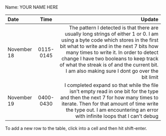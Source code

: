 Name: YOUR NAME HERE

| Date        |   Time    |                                                                                                                                                                                                                                                                                                                                                             Update |
|:------------|:---------:|-------------------------------------------------------------------------------------------------------------------------------------------------------------------------------------------------------------------------------------------------------------------------------------------------------------------------------------------------------------------:|
| November 18 | 0115-0145 | The pattern I detected is that there are usually long strings of either 1 or 0. I am using a byte code which stores in the first bit what to write and in the next 7 bits how many times to write it. In order to detect change I have two booleans to keep track of what the streak is of and the current bit. I am also making sure I dont go over the bit limit |
| November 19 | 0400-0430 |                                                                                                           I completed expand so that while the file isn't empty read in one bit for the type and then the next 7 for how many times to iterate. Then for that amount of time write the type out. I am encountering an error with infinite loops that I can't debug |


To add a new row to the table, click into a cell and then hit shift-enter.